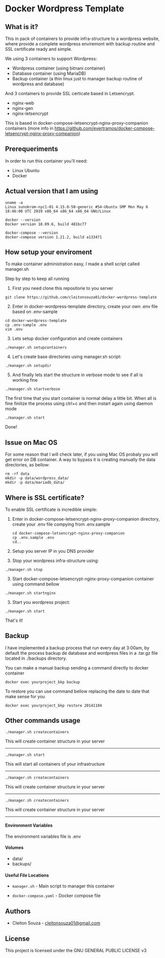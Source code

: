 # Docker Wordpress Template

## What is it?
This in pack of containers to provide infra-structure to a wordpress website, where provide a complete wordpress enviremont with backup routine and SSL certificate ready and simple.

We using 3 containers to support Wordpress:
- Wordpress container (using bitnani container)
- Database container (using MariaDB)
- Backup container (a thin linux just to manager backup routine of wordpress and database)

And 3 containers to provide SSL certicate based in Letsencrypt.
- nginx-web
- nginx-gen
- nginx-letsencrypt
  
This is based in docker-compose-letsencrypt-nginx-proxy-companion containers (more info in https://github.com/evertramos/docker-compose-letsencrypt-nginx-proxy-companion)


## Prerequeriments
In order to run this container you'll need:

- Linux Ubuntu 
- Docker


## Actual version that I am using
```
uname -a
Linux sunokrom-nyc1-01 4.15.0-50-generic #54-Ubuntu SMP Mon May 6 18:46:08 UTC 2019 x86_64 x86_64 x86_64 GNU/Linux

docker --version
Docker version 18.09.6, build 481bc77

docker-compose --version
docker-compose version 1.21.2, build a133471
```


## How setup your enviroment
To make container administration easy, I made a shell script called manager.sh

Step by step to keep all running

1. First you need clone this repositorie to you server
```
git clone https://github.com/cleitonsouza01/docker-wordpress-template
```

2. Enter in docker-wordpress-template directory, create your own .env file based on .env-sample
```
cd docker-wordpress-template
cp .env-sample .env
vim .env
```

3. Lets setup docker configuration and create containers
```
./manager.sh setupcontainers
```

4. Let's create base directories using manager.sh script:
```
./manager.sh setupdir
```

5. And finally lets start the structure in verbose mode to see if all is working fine
```
./manager.sh startverbose
```

The first time that you start container is normal delay a little bit. When all is fine finilize the process using ctrl+c and then instart again using daemon mode
```
./manager.sh start
```

Done! 

## Issue on Mac OS
For some reason that I will check later, if you using Mac OS probaly you will get error on DB container.
A way to bypass it is creating manually the data directories, as bellow:
```
rm -rf data
mkdir -p data/wordpress_data/
mkdir -p data/mariadb_data/
```

## Where is SSL certificate?
To enable SSL certificate is incredible simple:

1. Enter in docker-compose-letsencrypt-nginx-proxy-companion directory, create your .env file compying from .env.sample
   ```
   cd docker-compose-letsencrypt-nginx-proxy-companion
   cp .env.sample .env
   cd..
   ```

2. Setup you server IP in you DNS provider
   
3. Stop your wordpress infra-structure using:
```
./manager.sh stop
```

3. Start docker-compose-letsencrypt-nginx-proxy-companion container using command bellow
```
./manager.sh startnginx
```

3. Start you wordpress project:
```
./manager.sh start
```

That's it!

## Backup
I have implemented a backup process that run every day at 3:00am, by default the process backup de database and wordpress files in a .tar.gz file located in ./backups directory.

You can make a manual backup sending a command directly to docker container

```
docker exec yourproject_bkp backup
```

To restore you can use command bellow replacing the date to date that make sense for you
```
docker exec yourproject_bkp restore 20141104
```



## Other commands usage

```
./manager.sh createcontainers
```
This will create container structure in your server

---

```
./manager.sh start
```
This will start all containers of your infrastructure

---

```
./manager.sh createcontainers
```
This will create container structure in your server

---

```
./manager.sh createcontainers
```
This will create container structure in your server

---

#### Environment Variables

The environment variables file is .env


#### Volumes

* data/
* backups/


#### Useful File Locations

* `manager.sh` - Main script to manager this container
  
* `docker-compose.yaml` - Docker compose file

## Authors

* Cleiton Souza - cleitonsouza01@gmail.com


## License

This project is licensed under the GNU GENERAL PUBLIC LICENSE v3

